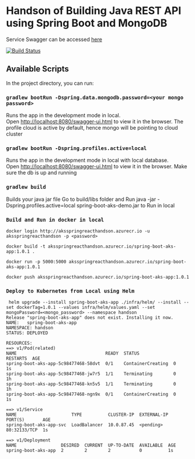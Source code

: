 # Handson of Building Java REST API using Spring Boot and MongoDB

Service Swagger can be accessed [here](http://spring-react-aks-app-service.eastasia.cloudapp.azure.com/swagger-ui.html)

[![Build Status](https://dev.azure.com/reactHandson/spring-react-aks-app/_apis/build/status/spring-boot-aks-app-Azure%20Kubernetes%20Service%20-CI?branchName=master)](https://dev.azure.com/reactHandson/spring-react-aks-app/_build/latest?definitionId=4&branchName=master)
## Available Scripts

In the project directory, you can run:


### `gradlew bootRun -Dspring.data.mongodb.password=<your mongo password>`

Runs the app in the development mode in local.<br>
Open [http://localhost:8080/swagger-ui.html](http://localhost:8080/swagger-ui.html) to view it in the browser.
The profile cloud is active by default, hence mongo will be pointing to cloud cluster


### `gradlew bootRun -Dspring.profiles.active=local`

Runs the app in the development mode in local with local database.<br>
Open [http://localhost:8080/swagger-ui.html](http://localhost:8080/swagger-ui.html) to view it in the browser.
Make sure the db is up and running

### `gradlew build`

Builds your java jar file
Go to build/libs folder and Run java -jar -Dspring.profiles.active=local spring-boot-aks-demo.jar to Run in local


### `Build and Run in docker in local`
```  
docker login http://aksspringreacthandson.azurecr.io -u aksspringreacthandson -p <password>

docker build -t aksspringreacthandson.azurecr.io/spring-boot-aks-app:1.0.1 .

docker run -p 5000:5000 aksspringreacthandson.azurecr.io/spring-boot-aks-app:1.0.1

docker push aksspringreacthandson.azurecr.io/spring-boot-aks-app:1.0.1
```
### `Deploy to Kubernetes from Local using Helm`
```
 helm upgrade --install spring-boot-aks-app ./infra/helm/ --install --set dockerTag=1.0.1 --values infra/helm/values.yaml --set mongoPassword=<mongo_password> --namespace handson
Release "spring-boot-aks-app" does not exist. Installing it now.
NAME:   spring-boot-aks-app
NAMESPACE: handson
STATUS: DEPLOYED

RESOURCES:
==> v1/Pod(related)
NAME                                  READY  STATUS             RESTARTS  AGE
spring-boot-aks-app-5c98477468-58dvt  0/1    ContainerCreating  0         1s
spring-boot-aks-app-5c98477468-jw7r5  1/1    Terminating        0         1h
spring-boot-aks-app-5c98477468-kn5v5  1/1    Terminating        0         1h
spring-boot-aks-app-5c98477468-ngn9x  0/1    ContainerCreating  0         1s

==> v1/Service
NAME                     TYPE          CLUSTER-IP  EXTERNAL-IP  PORT(S)       AGE
spring-boot-aks-app-svc  LoadBalancer  10.0.87.45  <pending>    80:32133/TCP  1s

==> v1/Deployment
NAME                 DESIRED  CURRENT  UP-TO-DATE  AVAILABLE  AGE
spring-boot-aks-app  2        2        2           0          1s
```